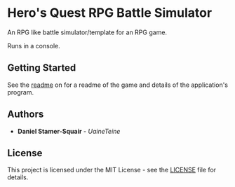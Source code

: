 # Hero's Quest RPG Battle Simulator

An RPG like battle simulator/template for an RPG game.

Runs in a console.

## Getting Started

See the [readme](Hero's%20Quest/ReadMe.txt) on for a readme of the game and details of the application's program.

## Authors

* **Daniel Stamer-Squair** - *UaineTeine*

## License

This project is licensed under the MIT License - see the [LICENSE](LICENSE) file for details.